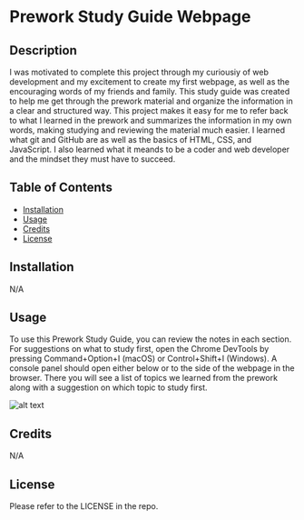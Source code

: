 # Prework Study Guide Webpage

## Description
I was motivated to complete this project through my curiousiy of web development and my excitement to create my first webpage, as well as the encouraging words of my friends and family. 
This study guide was created to help me get through the prework material and organize the information in a clear and structured way. 
This project makes it easy for me to refer back to what I learned in the prework and summarizes the information in my own words, making studying and reviewing the material much easier.
I learned what git and GitHub are as well as the basics of HTML, CSS, and JavaScript. I also learned what it meands to be a coder and web developer and the mindset they must have to succeed.

## Table of Contents

- [Installation](#installation)
- [Usage](#usage)
- [Credits](#credits)
- [License](#license)

## Installation

N/A

## Usage

To use this Prework Study Guide, you can review the notes in each section. For suggestions on what to study first, open the Chrome DevTools by pressing Command+Option+I (macOS) or Control+Shift+I (Windows). A console panel should open either below or to the side of the webpage in the browser. There you will see a list of topics we learned from the prework along with a suggestion on which topic to study first.


![alt text](assets/images/screenshot.png)

## Credits

N/A

## License

Please refer to the LICENSE in the repo.
